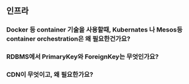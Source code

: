 ## 인프라

### Docker 등 container 기술을 사용할때, Kubernates 나 Mesos등 container orchestration은 왜 필요한건가요?

### RDBMS에서 PrimaryKey와 ForeignKey는 무엇인가요?

### CDN이 무엇이고, 왜 필요한가요?
